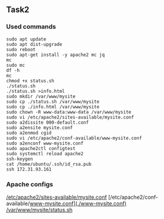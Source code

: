 ## Task2
### Used commands 
```Shell
sudo apt update
sudo apt dist-upgrade
sudo reboot
sudo apt-get install -y apache2 mc jq
mc 
sudo mc
df -h
mc
chmod +x status.sh
./status.sh 
./status.sh >info.html
sudo mkdir /var/www/mysite
sudo cp ./status.sh /var/www/mysite
sudo cp ./info.html /var/www/mysite
sudo chown -R www-data:www-data /var/www/mysite 
sudo vi /etc/apache2/sites-available/mysite.conf
sudo a2dissite 000-default.conf
sudo a2ensite mysite.conf 
sudo a2enmod cgid
sudo vi /etc/apache2/conf-available/www-mysite.conf
sudo a2enconf www-mysite.conf
sudo apache2ctl configtest
sudo systemctl reload apache2  
ssh-keygen
cat /home/ubuntu/.ssh/id_rsa.pub
ssh 172.31.93.161
```
### Apache configs
[/etc/apache2/sites-available/mysite.conf](./mysite.conf)
[/etc/apache2/conf-available/www-mysite.conf](./www-mysite.conf)
[/var/www/mysite/status.sh](./status.sh)